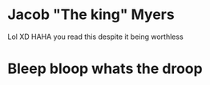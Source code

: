 # Jacob "The king" Myers
Lol XD HAHA you read this despite it being worthless
# Bleep bloop whats the droop